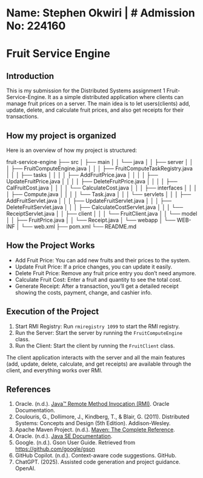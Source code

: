 # Name: Stephen Okwiri | # Admission No: 224160

# Fruit Service Engine

## Introduction
This is my submission for the Distributed Systems assignment 1 Fruit-Service-Engine. It as a simple distributed application where clients can manage fruit prices on a server. 
The main idea is to let users(clients) add, update, delete, and calculate fruit prices, and also get receipts for their transactions. 

## How my project is organized 

Here is an overview of how my project is structured:

fruit-service-engine
├── src
│   ├── main
│   │   └── java
│   │       ├── server
│   │       │   ├── FruitComputeEngine.java
│   │       │   ├── FruitComputeTaskRegistry.java
│   │       │   ├── tasks
│   │       │   │   ├── AddFruitPrice.java
│   │       │   │   ├── UpdateFruitPrice.java
│   │       │   │   ├── DeleteFruitPrice.java
│   │       │   │   ├── CalFruitCost.java
│   │       │   │   └── CalculateCost.java
│   │       │   ├── interfaces
│   │       │   │   ├── Compute.java
│   │       │   │   └── Task.java
│   │       │   └── servlets
│   │       │       ├── AddFruitServlet.java
│   │       │       ├── UpdateFruitServlet.java
│   │       │       ├── DeleteFruitServlet.java
│   │       │       ├── CalculateCostServlet.java
│   │       │       └── ReceiptServlet.java
│   │       ├── client
│   │       │   └── FruitClient.java
│   │       └── model
│   │           ├── FruitPrice.java
│   │           └── Receipt.java
│   └── webapp
│       └── WEB-INF
│           └── web.xml
├── pom.xml
└── README.md


## How the Project Works

- Add Fruit Price: You can add new fruits and their prices to the system.
- Update Fruit Price: If a price changes, you can update it easily.
- Delete Fruit Price: Remove any fruit price entry you don’t need anymore.
- Calculate Fruit Cost: Enter a fruit and quantity to see the total cost.
- Generate Receipt: After a transaction, you’ll get a detailed receipt showing the costs, payment, change, and cashier info.

## Execution of the Project

1. Start RMI Registry: Run `rmiregistry 1099` to start the RMI registry.
2. Run the Server: Start the server by running the `FruitComputeEngine` class.
3. Run the Client: Start the client by running the `FruitClient` class.

The client application interacts with the server and all the main features (add, update, delete, calculate, and get receipts) are available through the client, and everything works over RMI.

## References

1. Oracle. (n.d.). [Java™ Remote Method Invocation (RMI)](https://docs.oracle.com/javase/8/docs/technotes/guides/rmi/index.html). Oracle Documentation.
2. Coulouris, G., Dollimore, J., Kindberg, T., & Blair, G. (2011). Distributed Systems: Concepts and Design (5th Edition). Addison-Wesley.
3. Apache Maven Project. (n.d.). [Maven: The Complete Reference](https://maven.apache.org/guides/index.html).
4. Oracle. (n.d.). [Java SE Documentation](https://docs.oracle.com/javase/8/docs/).
5. Google. (n.d.). Gson User Guide. Retrieved from https://github.com/google/gson   
6. GitHub Copilot. (n.d.). Context-aware code suggestions. GitHub.
7. ChatGPT. (2025). Assisted code generation and project guidance. OpenAI.
